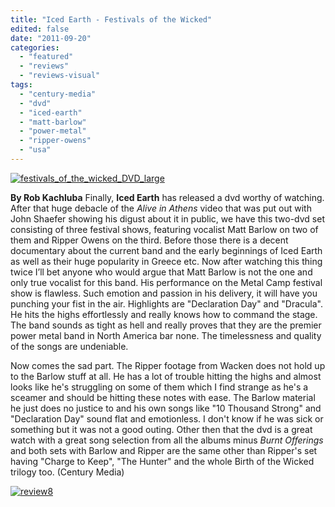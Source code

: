 ```yaml
---
title: "Iced Earth - Festivals of the Wicked"
edited: false
date: "2011-09-20"
categories:
  - "featured"
  - "reviews"
  - "reviews-visual"
tags:
  - "century-media"
  - "dvd"
  - "iced-earth"
  - "matt-barlow"
  - "power-metal"
  - "ripper-owens"
  - "usa"
---
```


[![](http://www.hellbound.ca/wp-content/uploads/2011/09/festivals_of_the_wicked_DVD_large.jpg "festivals_of_the_wicked_DVD_large")](http://www.hellbound.ca/wp-content/uploads/2011/09/festivals_of_the_wicked_DVD_large.jpg)

**By Rob Kachluba** Finally, **Iced Earth** has released a dvd worthy of watching. After that huge debacle of the _Alive in Athens_ video that was put out with John Shaefer showing his digust about it in public, we have this two-dvd set consisting of three festival shows, featuring vocalist Matt Barlow on two of them and Ripper Owens on the third. Before those there is a decent documentary about the current band and the early beginnings of Iced Earth as well as their huge popularity in Greece etc. Now after watching this thing twice I’ll bet anyone who would argue that Matt Barlow is not the one and only true vocalist for this band. His performance on the Metal Camp festival show is flawless. Such emotion and passion in his delivery, it will have you punching your fist in the air. Highlights are "Declaration Day" and "Dracula". He hits the highs effortlessly and really knows how to command the stage. The band sounds as tight as hell and really proves that they are the premier power metal band in North America bar none. The timelessness and quality of the songs are undeniable.

Now comes the sad part. The Ripper footage from Wacken does not hold up to the Barlow stuff at all. He has a lot of trouble hitting the highs and almost looks like he's struggling on some of them which I find strange as he's a sceamer and should be hitting these notes with ease. The Barlow material he just does no justice to and his own songs like "10 Thousand Strong" and "Declaration Day" sound flat and emotionless. I don't know if he was sick or something but it was not a good outing. Other then that the dvd is a great watch with a great song selection from all the albums minus _Burnt Offerings_ and both sets with Barlow and Ripper are the same other than Ripper's set having "Charge to Keep", "The Hunter" and the whole Birth of the Wicked trilogy too. (Century Media)

[![](http://www.hellbound.ca/wp-content/uploads/2009/07/review8.png "review8")](http://www.hellbound.ca/wp-content/uploads/2009/07/review8.png)
